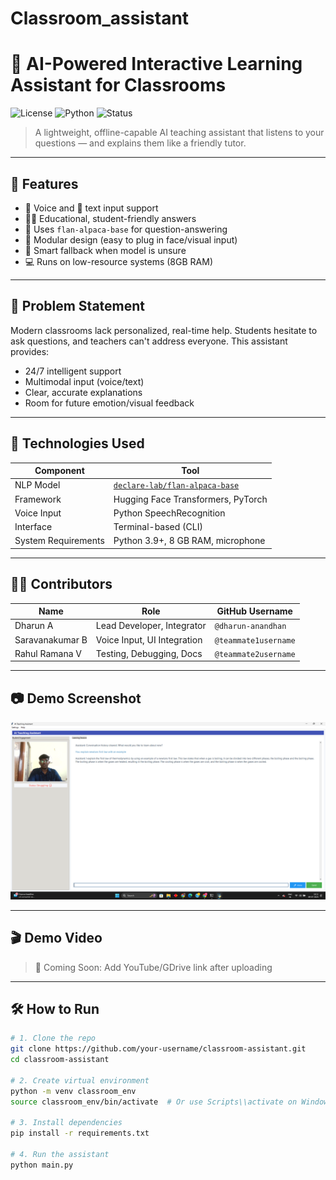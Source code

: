 # Classroom_assistant
# 🧠 AI-Powered Interactive Learning Assistant for Classrooms

![License](https://img.shields.io/badge/license-MIT-blue.svg)
![Python](https://img.shields.io/badge/python-3.9%2B-green)
![Status](https://img.shields.io/badge/status-Active-brightgreen)

> A lightweight, offline-capable AI teaching assistant that listens to your questions — and explains them like a friendly tutor.

---

## 🚀 Features

- 🎤 Voice and 💬 text input support
- 🧑‍🏫 Educational, student-friendly answers
- 🧠 Uses `flan-alpaca-base` for question-answering
- 🧩 Modular design (easy to plug in face/visual input)
- 🛑 Smart fallback when model is unsure
- 💻 Runs on low-resource systems (8GB RAM)

---

## 📌 Problem Statement

Modern classrooms lack personalized, real-time help. Students hesitate to ask questions, and teachers can't address everyone. This assistant provides:
- 24/7 intelligent support
- Multimodal input (voice/text)
- Clear, accurate explanations
- Room for future emotion/visual feedback

---

## 🧰 Technologies Used

| Component | Tool |
|----------|------|
| NLP Model | [`declare-lab/flan-alpaca-base`](https://huggingface.co/declare-lab/flan-alpaca-base) |
| Framework | Hugging Face Transformers, PyTorch |
| Voice Input | Python SpeechRecognition |
| Interface | Terminal-based (CLI) |
| System Requirements | Python 3.9+, 8 GB RAM, microphone |

---

## 👨‍💻 Contributors

| Name             | Role                         | GitHub Username     |
|------------------|------------------------------|---------------------|
| Dharun A         | Lead Developer, Integrator   | `@dharun-anandhan`  |
| Saravanakumar B  | Voice Input, UI Integration  | `@teammate1username`|
| Rahul Ramana V   | Testing, Debugging, Docs     | `@teammate2username`|

---

## 📷 Demo Screenshot

![Screenshot](demo_screenshot.png)

---

## 🎬 Demo Video

> 🔗 Coming Soon: Add YouTube/GDrive link after uploading

---

## 🛠️ How to Run

```bash
# 1. Clone the repo
git clone https://github.com/your-username/classroom-assistant.git
cd classroom-assistant

# 2. Create virtual environment
python -m venv classroom_env
source classroom_env/bin/activate  # Or use Scripts\\activate on Windows

# 3. Install dependencies
pip install -r requirements.txt

# 4. Run the assistant
python main.py

